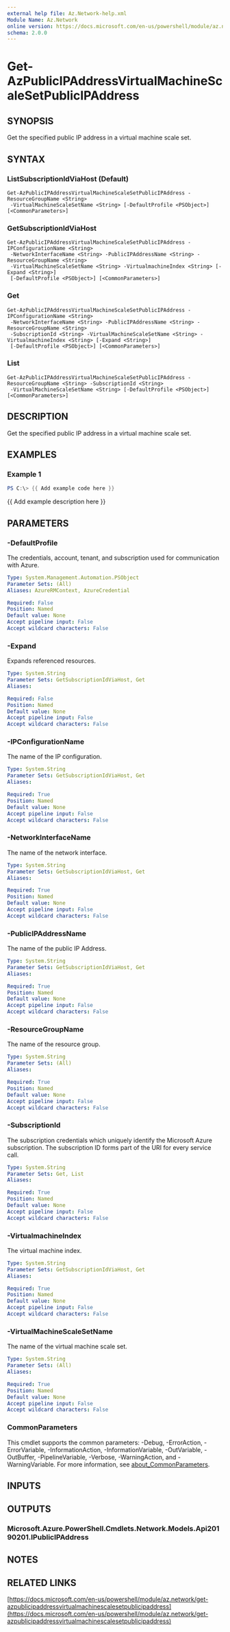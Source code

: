 ```yaml
---
external help file: Az.Network-help.xml
Module Name: Az.Network
online version: https://docs.microsoft.com/en-us/powershell/module/az.network/get-azpublicipaddressvirtualmachinescalesetpublicipaddress
schema: 2.0.0
---
```


# Get-AzPublicIPAddressVirtualMachineScaleSetPublicIPAddress

## SYNOPSIS
Get the specified public IP address in a virtual machine scale set.

## SYNTAX

### ListSubscriptionIdViaHost (Default)
```
Get-AzPublicIPAddressVirtualMachineScaleSetPublicIPAddress -ResourceGroupName <String>
 -VirtualMachineScaleSetName <String> [-DefaultProfile <PSObject>] [<CommonParameters>]
```

### GetSubscriptionIdViaHost
```
Get-AzPublicIPAddressVirtualMachineScaleSetPublicIPAddress -IPConfigurationName <String>
 -NetworkInterfaceName <String> -PublicIPAddressName <String> -ResourceGroupName <String>
 -VirtualMachineScaleSetName <String> -VirtualmachineIndex <String> [-Expand <String>]
 [-DefaultProfile <PSObject>] [<CommonParameters>]
```

### Get
```
Get-AzPublicIPAddressVirtualMachineScaleSetPublicIPAddress -IPConfigurationName <String>
 -NetworkInterfaceName <String> -PublicIPAddressName <String> -ResourceGroupName <String>
 -SubscriptionId <String> -VirtualMachineScaleSetName <String> -VirtualmachineIndex <String> [-Expand <String>]
 [-DefaultProfile <PSObject>] [<CommonParameters>]
```

### List
```
Get-AzPublicIPAddressVirtualMachineScaleSetPublicIPAddress -ResourceGroupName <String> -SubscriptionId <String>
 -VirtualMachineScaleSetName <String> [-DefaultProfile <PSObject>] [<CommonParameters>]
```

## DESCRIPTION
Get the specified public IP address in a virtual machine scale set.

## EXAMPLES

### Example 1
```powershell
PS C:\> {{ Add example code here }}
```

{{ Add example description here }}

## PARAMETERS

### -DefaultProfile
The credentials, account, tenant, and subscription used for communication with Azure.

```yaml
Type: System.Management.Automation.PSObject
Parameter Sets: (All)
Aliases: AzureRMContext, AzureCredential

Required: False
Position: Named
Default value: None
Accept pipeline input: False
Accept wildcard characters: False
```

### -Expand
Expands referenced resources.

```yaml
Type: System.String
Parameter Sets: GetSubscriptionIdViaHost, Get
Aliases:

Required: False
Position: Named
Default value: None
Accept pipeline input: False
Accept wildcard characters: False
```

### -IPConfigurationName
The name of the IP configuration.

```yaml
Type: System.String
Parameter Sets: GetSubscriptionIdViaHost, Get
Aliases:

Required: True
Position: Named
Default value: None
Accept pipeline input: False
Accept wildcard characters: False
```

### -NetworkInterfaceName
The name of the network interface.

```yaml
Type: System.String
Parameter Sets: GetSubscriptionIdViaHost, Get
Aliases:

Required: True
Position: Named
Default value: None
Accept pipeline input: False
Accept wildcard characters: False
```

### -PublicIPAddressName
The name of the public IP Address.

```yaml
Type: System.String
Parameter Sets: GetSubscriptionIdViaHost, Get
Aliases:

Required: True
Position: Named
Default value: None
Accept pipeline input: False
Accept wildcard characters: False
```

### -ResourceGroupName
The name of the resource group.

```yaml
Type: System.String
Parameter Sets: (All)
Aliases:

Required: True
Position: Named
Default value: None
Accept pipeline input: False
Accept wildcard characters: False
```

### -SubscriptionId
The subscription credentials which uniquely identify the Microsoft Azure subscription.
The subscription ID forms part of the URI for every service call.

```yaml
Type: System.String
Parameter Sets: Get, List
Aliases:

Required: True
Position: Named
Default value: None
Accept pipeline input: False
Accept wildcard characters: False
```

### -VirtualmachineIndex
The virtual machine index.

```yaml
Type: System.String
Parameter Sets: GetSubscriptionIdViaHost, Get
Aliases:

Required: True
Position: Named
Default value: None
Accept pipeline input: False
Accept wildcard characters: False
```

### -VirtualMachineScaleSetName
The name of the virtual machine scale set.

```yaml
Type: System.String
Parameter Sets: (All)
Aliases:

Required: True
Position: Named
Default value: None
Accept pipeline input: False
Accept wildcard characters: False
```

### CommonParameters
This cmdlet supports the common parameters: -Debug, -ErrorAction, -ErrorVariable, -InformationAction, -InformationVariable, -OutVariable, -OutBuffer, -PipelineVariable, -Verbose, -WarningAction, and -WarningVariable. For more information, see [about_CommonParameters](http://go.microsoft.com/fwlink/?LinkID=113216).

## INPUTS

## OUTPUTS

### Microsoft.Azure.PowerShell.Cmdlets.Network.Models.Api20190201.IPublicIPAddress
## NOTES

## RELATED LINKS

[https://docs.microsoft.com/en-us/powershell/module/az.network/get-azpublicipaddressvirtualmachinescalesetpublicipaddress](https://docs.microsoft.com/en-us/powershell/module/az.network/get-azpublicipaddressvirtualmachinescalesetpublicipaddress)

